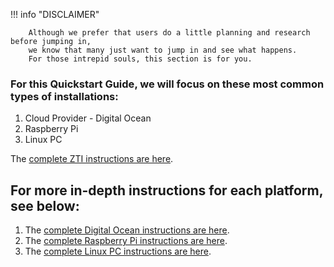 !!! info "DISCLAIMER"

        Although we prefer that users do a little planning and research before jumping in,
        we know that many just want to jump in and see what happens.
        For those intrepid souls, this section is for you.  

### For this **Quickstart Guide**, we will focus on these most common types of installations:
1. Cloud Provider - Digital Ocean
2. Raspberry Pi
3. Linux PC

The [complete ZTI instructions are here](../../mechanism/Ansible/ZeroTouchInstall.md).


## For more in-depth instructions for each platform, see below:
1. The [complete Digital Ocean instructions are here](../../Installation/platform/Cloud/DigitalOcean.md).
2. The [complete Raspberry Pi instructions are here](../../Installation/platform/RaspberryPi/Installation.md).
3. The [complete Linux PC instructions are here](../../Installation/platform/Linux/installation_native.md).